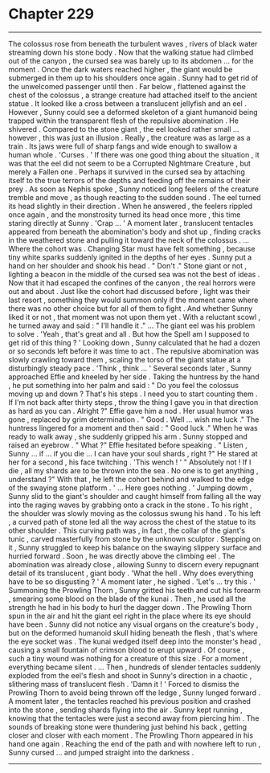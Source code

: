 
# Chapter 229


---

The colossus rose from beneath the turbulent waves , rivers of black water streaming down his stone body . Now that the walking statue had climbed out of the canyon , the cursed sea was barely up to its abdomen … for the moment .
Once the dark waters reached higher , the giant would be submerged in them up to his shoulders once again .
Sunny had to get rid of the unwelcomed passenger until then .
Far below , flattened against the chest of the colossus , a strange creature had attached itself to the ancient statue . It looked like a cross between a translucent jellyfish and an eel . However , Sunny could see a deformed skeleton of a giant humanoid being trapped within the transparent flesh of the repulsive abomination .
He shivered .
Compared to the stone giant , the eel looked rather small … however , this was just an illusion . Really , the creature was as large as a train . Its jaws were full of sharp fangs and wide enough to swallow a human whole .
'Curses . '
If there was one good thing about the situation , it was that the eel did not seem to be a Corrupted Nightmare Creature , but merely a Fallen one . Perhaps it survived in the cursed sea by attaching itself to the true terrors of the depths and feeding off the remains of their prey .
As soon as Nephis spoke , Sunny noticed long feelers of the creature tremble and move , as though reacting to the sudden sound . The eel turned its head slightly in their direction .
When he answered , the feelers rippled once again , and the monstrosity turned its head once more , this time staring directly at Sunny .
'Crap … '
A moment later , translucent tentacles appeared from beneath the abomination's body and shot up , finding cracks in the weathered stone and pulling it toward the neck of the colossus .
… Where the cohort was .
Changing Star must have felt something , because tiny white sparks suddenly ignited in the depths of her eyes .
Sunny put a hand on her shoulder and shook his head .
" Don't ."
Stone giant or not , lighting a beacon in the middle of the cursed sea was not the best of ideas . Now that it had escaped the confines of the canyon , the real horrors were out and about . Just like the cohort had discussed before , light was their last resort , something they would summon only if the moment came where there was no other choice but for all of them to fight .
And whether Sunny liked it or not , that moment was not upon them yet .
With a reluctant scowl , he turned away and said :
" I'll handle it ."
… The giant eel was his problem to solve .
'Yeah , that's great and all . But how the Spell am I supposed to get rid of this thing ? '
Looking down , Sunny calculated that he had a dozen or so seconds left before it was time to act . The repulsive abomination was slowly crawling toward them , scaling the torso of the giant statue at a disturbingly steady pace .
'Think , think … '
Several seconds later , Sunny approached Effie and kneeled by her side . Taking the huntress by the hand , he put something into her palm and said :
" Do you feel the colossus moving up and down ? That's his steps . I need you to start counting them . If I'm not back after thirty steps , throw the thing I gave you in that direction as hard as you can . Alright ?"
Effie gave him a nod . Her usual humor was gone , replaced by grim determination .
" Good . Well … wish me luck ."
The huntress lingered for a moment and then said :
" Good luck ."
When he was ready to walk away , she suddenly gripped his arm .
Sunny stopped and raised an eyebrow .
" What ?"
Effie hesitated before speaking .
" Listen , Sunny … if … if you die … I can have your soul shards , right ?"
He stared at her for a second , his face twitching .
'This wench ! '
" Absolutely not ! If I die , all my shards are to be thrown into the sea . No one is to get anything , understand ?"
With that , he left the cohort behind and walked to the edge of the swaying stone platform .
' ... Here goes nothing . '
Jumping dowm , Sunny slid to the giant's shoulder and caught himself from falling all the way into the raging waves by grabbing onto a crack in the stone . To his right , the shoulder was slowly moving as the colossus swung his hand . To his left , a curved path of stone led all the way across the chest of the statue to its other shoulder .
This curving path was , in fact , the collar of the giant's tunic , carved masterfully from stone by the unknown sculptor . Stepping on it , Sunny struggled to keep his balance on the swaying slippery surface and hurried forward .
Soon , he was directly above the climbing eel . The abomination was already close , allowing Sunny to discern every repugnant detail of its translucent , giant body .
'What the hell . Why does everything have to be so disgusting ? '
A moment later , he sighed .
'Let's … try this . '
Summoning the Prowling Thorn , Sunny gritted his teeth and cut his forearm , smearing some blood on the blade of the kunai . Then , he used all the strength he had in his body to hurl the dagger down .
The Prowling Thorn spun in the air and hit the giant eel right in the place where its eye should have been . Sunny did not notice any visual organs on the creature's body , but on the deformed humanoid skull hiding beneath the flesh , that's where the eye socket was .
The kunai wedged itself deep into the monster's head , causing a small fountain of crimson blood to erupt upward . Of course , such a tiny wound was nothing for a creature of this size . For a moment , everything became silent .
… Then , hundreds of slender tentacles suddenly exploded from the eel's flesh and shoot in Sunny's direction in a chaotic , slithering mass of translucent flesh .
'Damn it ! '
Forced to dismiss the Prowling Thorn to avoid being thrown off the ledge , Sunny lunged forward . A moment later , the tentacles reached his previous position and crashed into the stone , sending shards flying into the air .
Sunny kept running , knowing that the tentacles were just a second away from piercing him . The sounds of breaking stone were thundering just behind his back , getting closer and closer with each moment . The Prowling Thorn appeared in his hand one again .
Reaching the end of the path and with nowhere left to run , Sunny cursed … and jumped straight into the darkness .

---

